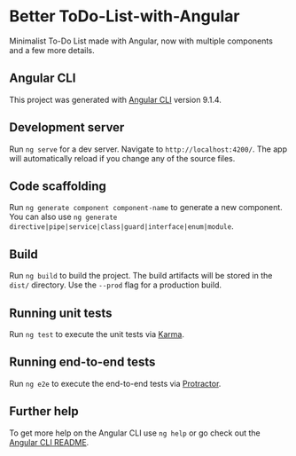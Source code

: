 # Better ToDo-List-with-Angular
Minimalist To-Do List made with Angular, now with multiple components and a few more details.

## Angular CLI
This project was generated with [Angular CLI](https://github.com/angular/angular-cli) version 9.1.4.

## Development server
Run `ng serve` for a dev server. Navigate to `http://localhost:4200/`. The app will automatically reload if you change any of the source files.

## Code scaffolding
Run `ng generate component component-name` to generate a new component. You can also use `ng generate directive|pipe|service|class|guard|interface|enum|module`.

## Build
Run `ng build` to build the project. The build artifacts will be stored in the `dist/` directory. Use the `--prod` flag for a production build.

## Running unit tests
Run `ng test` to execute the unit tests via [Karma](https://karma-runner.github.io).

## Running end-to-end tests
Run `ng e2e` to execute the end-to-end tests via [Protractor](http://www.protractortest.org/).

## Further help
To get more help on the Angular CLI use `ng help` or go check out the [Angular CLI README](https://github.com/angular/angular-cli/blob/master/README.md).
